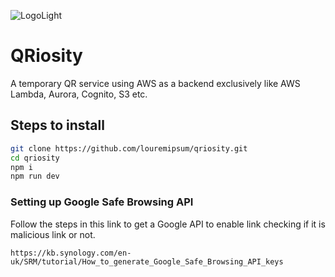 ![LogoLight](https://github.com/louremipsum/qriosity/assets/72456774/e74a3e75-cca4-4fbf-82e0-5487b427cb0d)

# QRiosity

A temporary QR service using AWS as a backend exclusively like AWS Lambda, Aurora, Cognito, S3 etc.

## Steps to install

```bash
git clone https://github.com/louremipsum/qriosity.git
cd qriosity
npm i
npm run dev
```

### Setting up Google Safe Browsing API

Follow the steps in this link to get a Google API to enable link checking if it is malicious link or not.

```url
https://kb.synology.com/en-uk/SRM/tutorial/How_to_generate_Google_Safe_Browsing_API_keys
```
